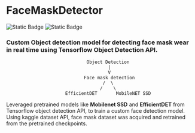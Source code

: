 # FaceMaskDetector
![Static Badge](https://img.shields.io/badge/google-colab-%23F9AB00?logo=googlecolab)
![Static Badge](https://img.shields.io/badge/conda-grey?logo=anaconda)




### Custom Object detection model for detecting face mask wear in real time using Tensorflow Object Detection API.

```
                              Object Detection
                                      |
                                      V
                             Face mask detection
                                    /  \
                                   /    \
                      EfficientDET       MobileNET SSD   
```

Leveraged pretrained models like **Mobilenet SSD** and **EfficientDET** from Tensorflow object detection API, to train a custom face detection model. Using kaggle dataset API, face mask dataset was acquired and retrained from the pretrained checkpoints.  



